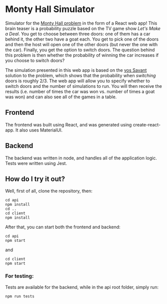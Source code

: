 # Monty Hall Simulator
Simulator for the [Monty Hall problem](https://en.wikipedia.org/wiki/Monty_Hall_problem) in the form of a React web app! This brain teaser is a probability puzzle based on the TV game show *Let's Make a Deal*. You get to choose between three doors: one of them has a car behind it, the other two have a goat each. You get to pick one of the doors and then the host will open one of the other doors (but never the one with the car). Finally, you get the option to switch doors. The question behind this problem is then whether the probability of winning the car increases if you choose to switch doors?

The simulation presented in this web app is based on the [vos Savant](https://en.wikipedia.org/wiki/Monty_Hall_problem#Simple_solutions) solution to the problem, which shows that the probability when *switching* doors is roughly 2/3. The web app will allow you to specify whether to switch doors and the number of simulations to run. You will then receive the results (i.e. number of times the car was won vs. number of times a goat was won) and can also see all of the games in a table.

## Frontend
The frontend was built using React, and was generated using create-react-app. It also uses MaterialUI.

## Backend
The backend was written in node, and handles all of the application logic. Tests were written using Jest.

## How do I try it out?
Well, first of all, clone the repository, then:
```
cd api
npm install
cd ..
cd client
npm install
```
After that, you can start both the frontend and backend:
```
cd api
npm start
```
and
```
cd client
npm start
```
### For testing:
Tests are available for the backend, while in the api root folder, simply run:
```
npm run tests
```
